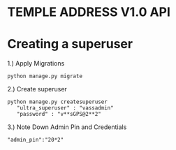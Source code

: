 # TEMPLE ADDRESS V1.0 API

# Creating a superuser

1.) Apply Migrations

    python manage.py migrate

2.) Create superuser

    python manage.py createsuperuser
       "ultra_superuser" : "vassadmin"
       "password" : "v**sGPS@2**2"

3.) Note Down Admin Pin and Credentials

    "admin_pin":"20*2"
